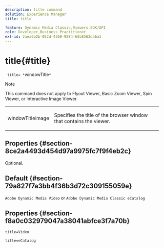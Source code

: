 ```yaml
---
description: title command
solution: Experience Manager
title: title

feature: Dynamic Media Classic,Viewers,SDK/API
role: Developer,Business Practitioner
exl-id: 2aea6b2b-052d-4360-9284-68b8563da6a1
---
```

# title{#title}

 ` title= *`windowTitle`*`

>[!NOTE]
>
>This command does not apply to Flyout Viewer, Basic Zoom Viewer, Spin Viewer, or Interactive Image Viewer.

<table id="table_406072054CBA4A7BAC8E7AD45E361D37"> 
 <tbody> 
  <tr> 
   <td colname="col1"> <p> <span class="codeph"> <span class="varname"> windowTitleimage</span> </span> </p> </td> 
   <td colname="col2"> <p>Specifies the title of the browser window that contains the viewer. </p> </td> 
  </tr> 
 </tbody> 
</table>

## Properties {#section-8ce2a4493d454d97a9975fc7f9f4eb2c}

Optional.

## Default {#section-79a827f7a3bb4f36b3d72c309155059e}

`Adobe Dynamic Media Video` or `Adobe Dynamic Media Classic eCatalog`

## Properties {#section-f8a0c032979047a38041abfce3f7a70b}

`title=Video`

`title=eCatalog`
